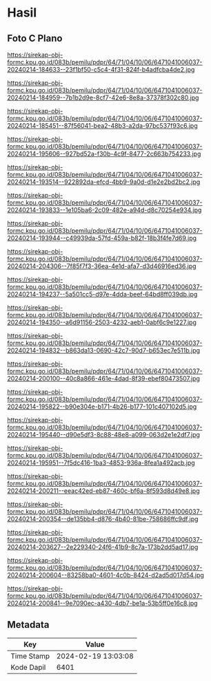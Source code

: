 # Hasil

## Foto C Plano

https://sirekap-obj-formc.kpu.go.id/083b/pemilu/pdpr/64/71/04/10/06/6471041006037-20240214-184633--23f1bf50-c5c4-4f31-824f-b4adfcba4de2.jpg

https://sirekap-obj-formc.kpu.go.id/083b/pemilu/pdpr/64/71/04/10/06/6471041006037-20240214-184959--7b1b2d9e-8cf7-42e6-8e8a-37378f302c80.jpg

https://sirekap-obj-formc.kpu.go.id/083b/pemilu/pdpr/64/71/04/10/06/6471041006037-20240214-185451--87f56041-bea2-48b3-a2da-97bc537f93c6.jpg

https://sirekap-obj-formc.kpu.go.id/083b/pemilu/pdpr/64/71/04/10/06/6471041006037-20240214-195606--927bd52a-f30b-4c9f-8477-2c663b754233.jpg

https://sirekap-obj-formc.kpu.go.id/083b/pemilu/pdpr/64/71/04/10/06/6471041006037-20240214-193514--922892da-efcd-4bb9-9a0d-d1e2e2bd2bc2.jpg

https://sirekap-obj-formc.kpu.go.id/083b/pemilu/pdpr/64/71/04/10/06/6471041006037-20240214-193833--1e105ba6-2c09-482e-a94d-d8c70254e934.jpg

https://sirekap-obj-formc.kpu.go.id/083b/pemilu/pdpr/64/71/04/10/06/6471041006037-20240214-193944--c49939da-57fd-459a-b82f-18b3f4fe7d69.jpg

https://sirekap-obj-formc.kpu.go.id/083b/pemilu/pdpr/64/71/04/10/06/6471041006037-20240214-204306--7f85f7f3-36ea-4e1d-afa7-d3d46916ed36.jpg

https://sirekap-obj-formc.kpu.go.id/083b/pemilu/pdpr/64/71/04/10/06/6471041006037-20240214-194237--5a501cc5-d97e-4dda-beef-64bd8ff039db.jpg

https://sirekap-obj-formc.kpu.go.id/083b/pemilu/pdpr/64/71/04/10/06/6471041006037-20240214-194350--a6d91156-2503-4232-aeb1-0abf6c9e1227.jpg

https://sirekap-obj-formc.kpu.go.id/083b/pemilu/pdpr/64/71/04/10/06/6471041006037-20240214-194832--b863da13-0690-42c7-90d7-b653ec7e511b.jpg

https://sirekap-obj-formc.kpu.go.id/083b/pemilu/pdpr/64/71/04/10/06/6471041006037-20240214-200100--40c8a866-461e-4dad-8f39-ebef80473507.jpg

https://sirekap-obj-formc.kpu.go.id/083b/pemilu/pdpr/64/71/04/10/06/6471041006037-20240214-195822--b90e304e-b171-4b26-b177-101c407102d5.jpg

https://sirekap-obj-formc.kpu.go.id/083b/pemilu/pdpr/64/71/04/10/06/6471041006037-20240214-195440--d90e5df3-8c88-48e8-a099-063d2e1e2df7.jpg

https://sirekap-obj-formc.kpu.go.id/083b/pemilu/pdpr/64/71/04/10/06/6471041006037-20240214-195951--7f5dc416-1ba3-4853-936a-8fea1a492acb.jpg

https://sirekap-obj-formc.kpu.go.id/083b/pemilu/pdpr/64/71/04/10/06/6471041006037-20240214-200211--eeac42ed-eb87-460c-bf6a-8f593d8d49e8.jpg

https://sirekap-obj-formc.kpu.go.id/083b/pemilu/pdpr/64/71/04/10/06/6471041006037-20240214-200354--de135bb4-d876-4b40-81be-758686ffc9df.jpg

https://sirekap-obj-formc.kpu.go.id/083b/pemilu/pdpr/64/71/04/10/06/6471041006037-20240214-203627--2e229340-24f6-41b9-8c7a-173b2dd5ad17.jpg

https://sirekap-obj-formc.kpu.go.id/083b/pemilu/pdpr/64/71/04/10/06/6471041006037-20240214-200604--83258ba0-4601-4c0b-8424-d2ad5d017d54.jpg

https://sirekap-obj-formc.kpu.go.id/083b/pemilu/pdpr/64/71/04/10/06/6471041006037-20240214-200841--9e7090ec-a430-4db7-be1a-53b5ff0e16c8.jpg


## Metadata

| Key        | Value               |
| ---------- | ------------------- |
| Time Stamp | 2024-02-19 13:03:08 |
| Kode Dapil | 6401                |



